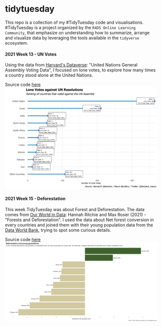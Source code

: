# tidytuesday

This repo is a collection of my #TidyTuesday code and visualisations.
#TidyTuesday is a project organized by the `R4DS Online Learning Community`, that emphasize on understanding how to summarize, arrange and visualize data by leveraging the tools available in the `tidyverse` ecosystem. 

#### 2021 Week 13 - UN Votes
Using the data from [Harvard's Dataverse](https://dataverse.harvard.edu/dataset.xhtml?persistentId=hdl:1902.1/12379): "United Nations General Assembly Voting Data", I focused on lone votes, to explore how many times a country stood alone at the United Nations.

Source code [here](R_code/TT2021W13_unvotes.R)
![Lone votes against UN Resolutions](plots/unvotes.png)

#### 2021 Week 15 - Deforestation
This week TidyTuesday was about Forest and Deforestation. The data comes from [Our World in Data](https://ourworldindata.org/forests-and-deforestation): Hannah Ritchie and Max Roser (2021) - "Forests and Deforestation".
I used the data about Net forest conversion in every countries and joined them with their young population data from the [Data World Bank](https://data.worldbank.org/indicator/SP.POP.0014.TO), trying to spot some curious details.

Source code [here](R_code/TT2021W15_forest.R)
![Deforestation and young generations](plots/deforestation.png)

